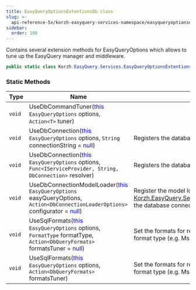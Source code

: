 ```yaml
---
title: EasyQueryOptionsExtentionsDb class
slug: >-
  api-reference-5x/korzh-easyquery-services-namespace/easyqueryoptionsextentionsdb-class
sidebar:
  order: 100
---
```


Contains several extension methods for EasyQueryOptions  which allows to tune up the EasyQuery manager and middleware.
```csharp
public static class Korzh.EasyQuery.Services.EasyQueryOptionsExtentionsDb

```

### Static Methods

| Type | Name | Description | 
| --- | --- | --- | 
| `void` | UseDbCommandTuner(<span style='color: blue'>this</span> `EasyQueryOptions` options, `Action<T>` tuner) |  | 
| `void` | UseDbConnection(<span style='color: blue'>this</span> `EasyQueryOptions` options, `String` connectionString = <span style='color: blue'>null</span>) | Registers the database connection resolver. | 
| `void` | UseDbConnection(<span style='color: blue'>this</span> `EasyQueryOptions` options, `Func<IServiceProvider, String, DbConnection>` resolver) | Registers the database connection resolver. | 
| `void` | UseDbConnectionModelLoader(<span style='color: blue'>this</span> `EasyQueryOptions` easyQueryOptions, `Action<DbConnectionLoaderOptions>` configurator = <span style='color: blue'>null</span>) | Register the model loader resolver which returns [Korzh.EasyQuery.Services.DbConnectionModelLoader](/easyquery/docs/api-reference-5x/korzh-easyquery-services-namespace/dbconnectionmodelloader-class) the database connection model loader. | 
| `void` | UseSqlFormats(<span style='color: blue'>this</span> `EasyQueryOptions` options, `FormatType` formatType, `Action<DbQueryFormats>` formatsTuner = <span style='color: blue'>null</span>) | Set the formats for result SQL statements to some format type (e.g. MsSqlServer or MySQL) | 
| `void` | UseSqlFormats(<span style='color: blue'>this</span> `EasyQueryOptions` options, `Action<DbQueryFormats>` formatsTuner) | Set the formats for result SQL statements to some format type (e.g. MsSqlServer or MySQL) |
